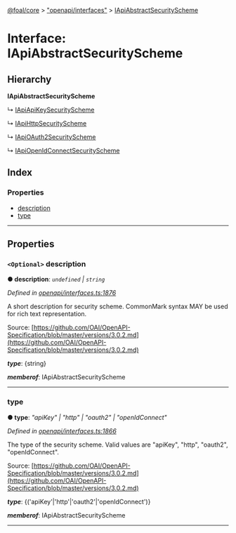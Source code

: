 [@foal/core](../README.md) > ["openapi/interfaces"](../modules/_openapi_interfaces_.md) > [IApiAbstractSecurityScheme](../interfaces/_openapi_interfaces_.iapiabstractsecurityscheme.md)

# Interface: IApiAbstractSecurityScheme

## Hierarchy

**IApiAbstractSecurityScheme**

↳  [IApiApiKeySecurityScheme](_openapi_interfaces_.iapiapikeysecurityscheme.md)

↳  [IApiHttpSecurityScheme](_openapi_interfaces_.iapihttpsecurityscheme.md)

↳  [IApiOAuth2SecurityScheme](_openapi_interfaces_.iapioauth2securityscheme.md)

↳  [IApiOpenIdConnectSecurityScheme](_openapi_interfaces_.iapiopenidconnectsecurityscheme.md)

## Index

### Properties

* [description](_openapi_interfaces_.iapiabstractsecurityscheme.md#description)
* [type](_openapi_interfaces_.iapiabstractsecurityscheme.md#type)

---

## Properties

<a id="description"></a>

### `<Optional>` description

**● description**: *`undefined` \| `string`*

*Defined in [openapi/interfaces.ts:1876](https://github.com/FoalTS/foal/blob/aac11366/packages/core/src/openapi/interfaces.ts#L1876)*

A short description for security scheme. CommonMark syntax MAY be used for rich text representation.

Source: [https://github.com/OAI/OpenAPI-Specification/blob/master/versions/3.0.2.md](https://github.com/OAI/OpenAPI-Specification/blob/master/versions/3.0.2.md)

*__type__*: {string}

*__memberof__*: IApiAbstractSecurityScheme

___
<a id="type"></a>

###  type

**● type**: *"apiKey" \| "http" \| "oauth2" \| "openIdConnect"*

*Defined in [openapi/interfaces.ts:1866](https://github.com/FoalTS/foal/blob/aac11366/packages/core/src/openapi/interfaces.ts#L1866)*

The type of the security scheme. Valid values are "apiKey", "http", "oauth2", "openIdConnect".

Source: [https://github.com/OAI/OpenAPI-Specification/blob/master/versions/3.0.2.md](https://github.com/OAI/OpenAPI-Specification/blob/master/versions/3.0.2.md)

*__type__*: {('apiKey'\|'http'\|'oauth2'\|'openIdConnect')}

*__memberof__*: IApiAbstractSecurityScheme

___

